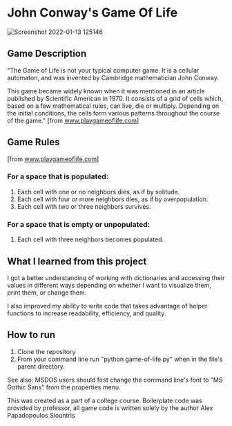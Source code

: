 # John Conway's Game Of Life

![Screenshot 2022-01-13 125146](https://user-images.githubusercontent.com/20843172/149316896-e860b688-1613-4d49-953d-d3337e415129.png)

## Game Description

"The Game of Life is not your typical computer game. It is a cellular automaton, and was invented by Cambridge mathematician John Conway.

This game became widely known when it was mentioned in an article published by Scientific American in 1970. It consists of a grid of cells which, based on a few mathematical rules, can live, die or multiply. Depending on the initial conditions, the cells form various patterns throughout the course of the game."
[from www.playgameoflife.com]

## Game Rules
[from www.playgameoflife.com]

### For a space that is populated:
1. Each cell with one or no neighbors dies, as if by solitude.
2. Each cell with four or more neighbors dies, as if by overpopulation.
3. Each cell with two or three neighbors survives.

### For a space that is empty or unpopulated:
1. Each cell with three neighbors becomes populated.

## What I learned from this project

I got a better understanding of working with dictionaries and accessing their values in different ways depending on whether I want to visualize them, print them, or change them.

I also improved my ability to write code that takes advantage of helper functions to increase readability, efficiency, and quality.

## How to run

1. Clone the repository
2. From your command line run "python game-of-life.py" when in the file's parent directory.

See also: MSDOS users should first change the command line's font to "MS Gothic Sans" from the properties menu.

This was created as a part of a college course. Boilerplate code was provided by professor, all game code is written solely by the author Alex Papadopoulos Siountris
